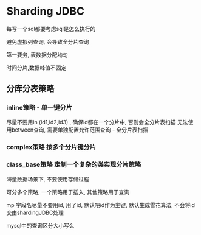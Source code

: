 # Sharding JDBC

每写一个sql都要考虑sql是怎么执行的

避免虚拟列查询, 会导致全分片查询

第一要务, 表数据分配均匀

时间分片,数据峰值不固定

## 分库分表策略


### inline策略 - 单一键分片
尽量不要用in (id1,id2,id3) , 确保id都在一个分片中, 否则会全分片表扫描
无法使用between查询, 需要单独配置允许范围查询 - 全分片表扫描


### complex策略 按多个分片键分片


### class_base策略 定制一个复杂的类实现分片策略

海量数据场景下, 不要使用存储过程


可分多个策略, 一个策略用于插入, 其他策略用于查询


mp 字段名尽量不要用id, 用了id, 默认吧id作为主键, 默认生成雪花算法, 不会将id交由shardingJDBC处理

mysql中的查询区分大小写么
